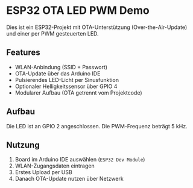 # ESP32 OTA LED PWM Demo

Dies ist ein ESP32-Projekt mit OTA-Unterstützung (Over-the-Air-Update) und einer per PWM gesteuerten LED.

## Features

- WLAN-Anbindung (SSID + Passwort)
- OTA-Update über das Arduino IDE
- Pulsierendes LED-Licht per Sinusfunktion
- Optionaler Helligkeitssensor über GPIO 4
- Modularer Aufbau (OTA getrennt vom Projektcode)

## Aufbau

Die LED ist an GPIO 2 angeschlossen. Die PWM-Frequenz beträgt 5 kHz.

## Nutzung

1. Board im Arduino IDE auswählen (`ESP32 Dev Module`)
2. WLAN-Zugangsdaten eintragen
3. Erstes Upload per USB
4. Danach OTA-Update nutzen über Netzwerk
